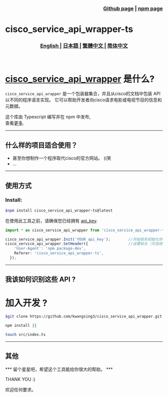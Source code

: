
<h3 align="right">
<a href="https://github.com/kwangsing3/cisco_service_api_wrapper.git">Github page</a> |
<a href="https://www.npmjs.com/package/cisco_service_api_wrapper-ts">npm page</a>  
</h3>


# cisco_service_api_wrapper-ts  
<h3>
<p align="center">
<a href="README.md"> English </a>|
<a href="/docs/README_ja.md"> 日本語 </a>|
<a href="/docs/README_zh-tw.md"> 繁體中文 </a>|
<a href="/docs/README_zh-ch.md"> 简体中文 </a>
</p>
</h3>
<br/>

# [cisco_service_api_wrapper](https://github.com/kwangsing3/cisco_service_api_wrapper) 是什么?

```cisco_service_api_wrapper``` 是一个包装器集合，并且从cisco的文档中包装  API 以不同的程序语言实现。
它可以帮助开发者向cisco请求电影或电视节目的信息和元数据。<br/>

这个库由 Typescript 编写并在 npm 中发布,<br/>
查看[更多](https://github.com/kwangsing3/cisco_service_api_wrapper).
___
## 什么样的项目适合使用？

- 甚至你想制作一个程序取代cisco的官方网站。 ((笑
- ...

___
## 使用方式

### Install:

```bash
$npm install cisco_service_api_wrapper-ts@latest
```

在使用此工具之前，请确保您已经拥有 [api_key](https://developers.themoviedb.org/3/getting-started/authentication).
<br/>

``` Typescript
import * as cisco_service_api_wrapper from 'cisco_service_api_wrapper-ts'; // 作为命名空间导入

cisco_service_api_wrapper.Init('YOUR api_key');        //开始前先初始化你的TOKEN_key。
cisco_service_api_wrapper.SetHeader({                  //设置标头（可选但推荐）
    'User-Agent': 'npm package-dev',
    Referer: 'cisco_service_api_wrapper-ts',
  });


```
___

## 我该如何识别这些 API ?


# 加入开发 ?
```bash
$git clone https://github.com/kwangsing3/cisco_service_api_wrapper.git &&

npm install ||

touch src/index.ts 
```

___
## 其他

*** 留个星星吧，希望这个工具能给你很大的帮助。 ***

THANK YOU :)

欢迎任何要求。